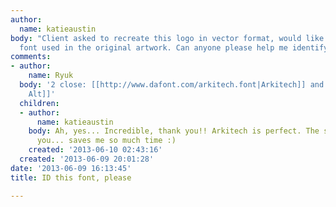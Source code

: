 ```yaml
---
author:
  name: katieaustin
body: "Client asked to recreate this logo in vector format, would like to find the
  font used in the original artwork. Can anyone please help me identify this font?\r\n\r\n"
comments:
- author:
    name: Ryuk
  body: '2 close: [[http://www.dafont.com/arkitech.font|Arkitech]] and [[http://www.myfonts.com/fonts/wiescherdesign/copperplate-alt|Copperplate
    Alt]]'
  children:
  - author:
      name: katieaustin
    body: Ah, yes... Incredible, thank you!! Arkitech is perfect. The same font. Thank
      you... saves me so much time :)
    created: '2013-06-10 02:43:16'
  created: '2013-06-09 20:01:28'
date: '2013-06-09 16:13:45'
title: ID this font, please

---
```

